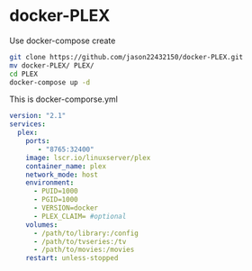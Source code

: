 # docker-PLEX
Use docker-compose create

``` sh
git clone https://github.com/jason22432150/docker-PLEX.git
mv docker-PLEX/ PLEX/
cd PLEX
docker-compose up -d
```

This is docker-comporse.yml
```yml
version: "2.1"
services:
  plex:
    ports:
       - "8765:32400"
    image: lscr.io/linuxserver/plex
    container_name: plex
    network_mode: host
    environment:
      - PUID=1000
      - PGID=1000
      - VERSION=docker
      - PLEX_CLAIM= #optional
    volumes:
      - /path/to/library:/config
      - /path/to/tvseries:/tv
      - /path/to/movies:/movies
    restart: unless-stopped
```
